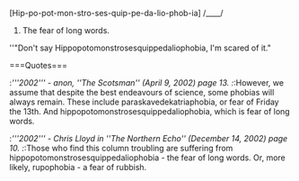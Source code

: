 [Hip-po-pot-mon-stro-ses-quip-pe-da-lio-phob-ia]
/____/

1) The fear of long words.

''"Don't say Hippopotomonstrosesquippedaliophobia, I'm scared of it."

===Quotes===

:*'''2002''' - anon, ''The Scotsman'' (April 9, 2002) page 13.
:*:However, we assume that despite the best endeavours of science, some phobias will always remain. These include paraskavedekatriaphobia, or fear of Friday the 13th. And hippopotomonstrosesquippedaliophobia, which is fear of long words. 

:*'''2002''' - Chris Lloyd in ''The Northern Echo'' (December 14, 2002) page 10.
:*:Those who find this column troubling are suffering from hippopotomonstrosesquippedaliophobia - the fear of long words. Or, more likely, rupophobia - a fear of rubbish.
